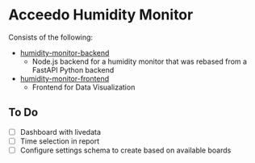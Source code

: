 # Acceedo Humidity Monitor
Consists of the following:
- [humidity-monitor-backend](humidity-monitor-backend/README.md)
  - Node.js backend for a humidity monitor that was rebased from a FastAPI Python backend
- [humidity-monitor-frontend](humidity-monitor-frontend/README.md)
  - Frontend for Data Visualization

## To Do
- [ ] Dashboard with livedata
- [ ] Time selection in report
- [ ] Configure settings schema to create based on available boards
